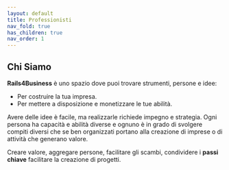 ```yaml
---
layout: default
title: Professionisti
nav_fold: true 
has_children: true
nav_order: 1
---
```


## Chi Siamo 

**Rails4Business** è uno spazio dove puoi trovare strumenti, persone e idee:
- Per costruire la tua impresa. 
- Per mettere a disposizione e monetizzare le tue abilità. 

Avere delle idee è facile, ma realizzarle richiede impegno e strategia. Ogni persona ha capacità e abilità diverse e ognuno è in grado di svolgere compiti diversi che se ben organizzati portano alla creazione di imprese o di attività che generano valore.

Creare valore, aggregare persone, facilitare gli scambi, condividere i **passi chiave**  facilitare la creazione di progetti.

<!---


## Professionisti della salute
- [Marco Belleri](https://www.instagram.com/markitomak/){:target="_blank"}

-->
